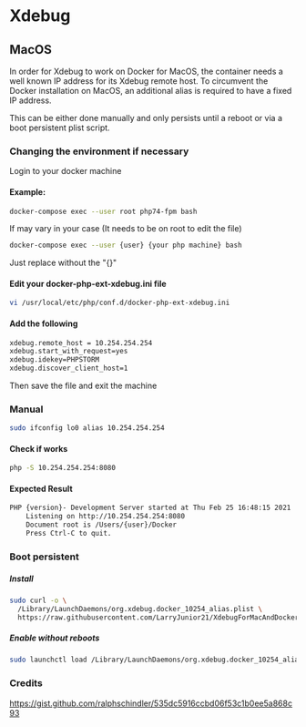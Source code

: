 # Xdebug


## MacOS

In order for Xdebug to work on Docker for MacOS, the container needs a well known IP address
for its Xdebug remote host. To circumvent the Docker installation on MacOS, an additional
alias is required to have a fixed IP address.

This can be either done manually and only persists until a reboot or via a boot persistent
plist script.

### Changing the environment if necessary

Login to your docker machine
#### Example: 
```bash
docker-compose exec --user root php74-fpm bash
```
If may vary in your case (It needs to be on root to edit the file)
```bash
docker-compose exec --user {user} {your php machine} bash
```
Just replace without the "{}"

#### Edit your docker-php-ext-xdebug.ini file
```bash
vi /usr/local/etc/php/conf.d/docker-php-ext-xdebug.ini
```
#### Add the following
```bash
xdebug.remote_host = 10.254.254.254
xdebug.start_with_request=yes
xdebug.idekey=PHPSTORM
xdebug.discover_client_host=1
```
Then save the file and exit the machine

### Manual
```bash
sudo ifconfig lo0 alias 10.254.254.254
```

#### Check if works
```bash
php -S 10.254.254.254:8080
```

#### Expected Result
```bash
PHP {version}- Development Server started at Thu Feb 25 16:48:15 2021
	Listening on http://10.254.254.254:8080
	Document root is /Users/{user}/Docker
	Press Ctrl-C to quit.
```

### Boot persistent

##### Install
```bash
sudo curl -o \
  /Library/LaunchDaemons/org.xdebug.docker_10254_alias.plist \
  https://raw.githubusercontent.com/LarryJunior21/XdebugForMacAndDocker/main/macos/org.xdebug.docker_10254_alias.plist
```
##### Enable without reboots
```bash
sudo launchctl load /Library/LaunchDaemons/org.xdebug.docker_10254_alias.plist
```

### Credits

https://gist.github.com/ralphschindler/535dc5916ccbd06f53c1b0ee5a868c93
